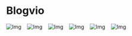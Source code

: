 # Blogvio

![Img](https://imgur.com/kqhTy2d.png) &nbsp;&nbsp;
![Img](https://imgur.com/bI4ZiEi.png) &nbsp;&nbsp;
![Img](https://imgur.com/uEyS9i2.png) &nbsp;&nbsp;
![Img](https://imgur.com/TcM3vLB.png) &nbsp;&nbsp;
![Img](https://imgur.com/N8GAbYS.png) &nbsp;&nbsp;
![Img](https://imgur.com/NECGG1i.png) &nbsp;&nbsp;



